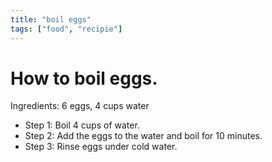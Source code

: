 ```yaml
---
title: "boil eggs"
tags: ["food", "recipie"]
---
```

# How to boil eggs.

Ingredients: 6 eggs, 4 cups water

- Step 1: Boil 4 cups of water.
- Step 2: Add the eggs to the water and boil for 10 minutes.
- Step 3: Rinse eggs under cold water.